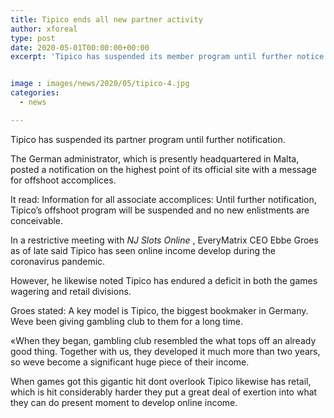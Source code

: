 ```yaml
---
title: Tipico ends all new partner activity
author: xforeal 
type: post
date: 2020-05-01T00:00:00+00:00
excerpt: 'Tipico has suspended its member program until further notice '


image : images/news/2020/05/tipico-4.jpg
categories:
  - news

---
```

Tipico has suspended its partner program until further notification. 

The German administrator, which is presently headquartered in Malta, posted a notification on the highest point of its official site with a message for offshoot accomplices. 

It read: Information for all associate accomplices: Until further notification, Tipico&#8217;s offshoot program will be suspended and no new enlistments are conceivable. 

In a restrictive meeting with _NJ Slots Online_ , EveryMatrix CEO Ebbe Groes as of late said Tipico has seen online income develop during the coronavirus pandemic. 

However, he likewise noted Tipico has endured a deficit in both the games wagering and retail divisions. 

Groes stated: A key model is Tipico, the biggest bookmaker in Germany. Weve been giving gambling club to them for a long time. 

&#171;When they began, gambling club resembled the what tops off an already good thing. Together with us, they developed it much more than two years, so weve become a significant huge piece of their income. 

When games got this gigantic hit dont overlook Tipico likewise has retail, which is hit considerably harder they put a great deal of exertion into what they can do present moment to develop online income.